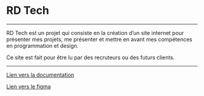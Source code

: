 # RD Tech

---

RD Tech est un projet qui consiste en la création d’un site internet pour présenter mes projets, me présenter et mettre en avant mes compétences en programmation et design. 

Ce site est fait pour être lu par des recruteurs ou des futurs clients.

---

[Lien vers la documentation](https://hickory-dormouse-c7a.notion.site/RD-Tech-e076f39cd882468088f0922c71a7df88)

[Lien vers le figma](https://www.figma.com/design/JKe8GD3pKmg76zlsdxWYi8/RDTech---Site-web?node-id=26-49)
